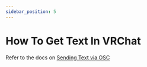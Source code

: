 ```yaml
---
sidebar_position: 5
---
```

# How To Get Text In VRChat

Refer to the docs on [Sending Text via OSC](/docs/getting-started/TextInVRChat) 